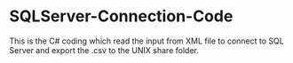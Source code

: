 # SQLServer-Connection-Code
This is the C# coding which read the input from XML file to connect to SQL Server and export the .csv to the UNIX share folder.
